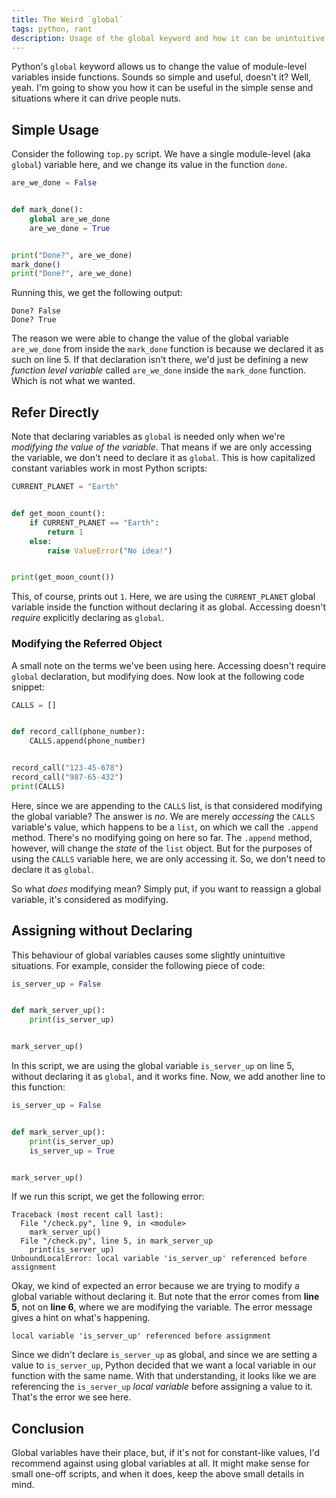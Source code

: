 ```yaml
---
title: The Weird `global`
tags: python, rant
description: Usage of the global keyword and how it can be unintuitive sometimes, with lots of examples and details.
---
```


Python's `global` keyword allows us to change the value of module-level variables inside functions.
Sounds so simple and useful, doesn't it? Well, yeah. I'm going to show you how it can be useful in
the simple sense and situations where it can drive people nuts.

## Simple Usage

Consider the following `top.py` script. We have a single module-level (aka `global`) variable here,
and we change its value in the function `done`.

```python linenos=true filename=top.py
are_we_done = False


def mark_done():
    global are_we_done
    are_we_done = True


print("Done?", are_we_done)
mark_done()
print("Done?", are_we_done)
```

Running this, we get the following output:

    Done? False
    Done? True

The reason we were able to change the value of the global variable `are_we_done` from inside the
`mark_done` function is because we declared it as such on line 5. If that declaration isn't there,
we'd just be defining a new *function level variable* called `are_we_done` inside the `mark_done`
function. Which is not what we wanted.

## Refer Directly

Note that declaring variables as `global` is needed only when we're *modifying the value of the
variable*. That means if we are only accessing the variable, we don't need to declare it as
`global`. This is how capitalized constant variables work in most Python scripts:

```python
CURRENT_PLANET = "Earth"


def get_moon_count():
    if CURRENT_PLANET == "Earth":
        return 1
    else:
        raise ValueError("No idea!")


print(get_moon_count())
```

This, of course, prints out `1`. Here, we are using the `CURRENT_PLANET` global variable inside the
function without declaring it as global. Accessing doesn't *require* explicitly declaring as
`global`.

### Modifying the Referred Object

A small note on the terms we've been using here. Accessing doesn't require `global` declaration, but
modifying does. Now look at the following code snippet:

```python
CALLS = []


def record_call(phone_number):
    CALLS.append(phone_number)


record_call("123-45-678")
record_call("987-65-432")
print(CALLS)
```

Here, since we are appending to the `CALLS` list, is that considered modifying the global variable?
The answer is *no*. We are merely *accessing* the `CALLS` variable's value, which happens to be a
`list`, on which we call the `.append` method. There's no modifying going on here so far. The
`.append` method, however, will change the *state* of the `list` object. But for the purposes of
using the `CALLS` variable here, we are only accessing it. So, we don't need to declare it as
`global`.

So what *does* modifying mean? Simply put, if you want to reassign a global variable, it's
considered as modifying.

## Assigning without Declaring

This behaviour of global variables causes some slightly unintuitive situations. For example,
consider the following piece of code:

```python linenos=true
is_server_up = False


def mark_server_up():
    print(is_server_up)


mark_server_up()
```

In this script, we are using the global variable `is_server_up` on line 5, without declaring it as
`global`, and it works fine. Now, we add another line to this function:

```python linenos=true
is_server_up = False


def mark_server_up():
    print(is_server_up)
    is_server_up = True


mark_server_up()
```

If we run this script, we get the following error:

    Traceback (most recent call last):
      File "/check.py", line 9, in <module>
        mark_server_up()
      File "/check.py", line 5, in mark_server_up
        print(is_server_up)
    UnboundLocalError: local variable 'is_server_up' referenced before assignment

Okay, we kind of expected an error because we are trying to modify a global variable without
declaring it. But note that the error comes from **line 5**, not on **line 6**, where we are
modifying the variable. The error message gives a hint on what's happening.

    local variable 'is_server_up' referenced before assignment

Since we didn't declare `is_server_up` as global, and since we are setting a value to
`is_server_up`, Python decided that we want a local variable in our function with the same name.
With that understanding, it looks like we are referencing the `is_server_up` *local variable* before
assigning a value to it. That's the error we see here.

## Conclusion

Global variables have their place, but, if it's not for constant-like values, I'd recommend against
using global variables at all. It might make sense for small one-off scripts, and when it does, keep
the above small details in mind.
